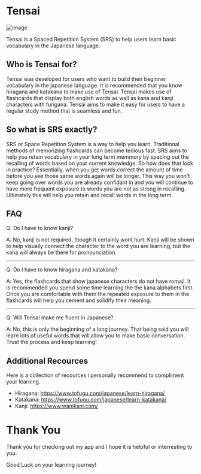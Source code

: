 # Tensai

![image](https://user-images.githubusercontent.com/43620644/186283414-eab027be-7aa7-405e-ac74-21dc8a38370f.png)

Tensai is a Spaced Repetition System (SRS) to help users learn basic vocabulary in the Japanese language.

## Who is Tensai for?
Tensai was developed for users who want to build their beginner vocabulary in the japanese language. It is recommended that you know hiragana and katakana to make use of Tensai. Tensai makes use of flashcards that display both english words as well as kana and kanji characters with furigana. Tensai aims to make it easy for users to have a regular study method that is seamless and fun.

## So what is SRS exactly?
SRS or Space Repetition System is a way to help you learn. Traditional methods of memorizing flashcards can become tedious fast. SRS aims to help you retain vocabulary in your long term memmory by spacing out the recalling of words based on your current knowledge. So how does that look in practice? Essentially, when you get words correct the amount of time before you see those same words again will be longer. This way you won't keep going over words you are already confidant in and you will continue to have more frequent exposure to words you are not as strong in recalling. Ultimately this will help you retain and recall words in the long term.

## FAQ
Q: Do I have to know kanji?

A: No, kanji is not required, though it certainly wont hurt. Kanji will be shown to help visually connect the character to the word you are learning, but the kana will always be there for pronounciation.
***
Q: Do I have to know hiragana and katakana?

A: Yes, the flashcards that show japanese characters do not have romaji. It is recommended you spend some time learning the the kana alphabets first. Once you are comfortable with them the repeated exposure to them in the flashcards will help you cement and solidify their meaning. 
***
Q: Will Tensai make me fluent in Japanese?

A: No, this is only the beginning of a long journey. That being said you will learn lots of useful words that will allow you to make basic conversation. Trust the process and keep learning!

## Additional Recources
Here is a collection of recources i personally recommend to compliment your learning.
- Hiragana: https://www.tofugu.com/japanese/learn-hiragana/
- Katakana: https://www.tofugu.com/japanese/learn-katakana/
- Kanji: https://www.wanikani.com/

# Thank You
Thank you for checking out my app and I hope it is helpful or interresting to you.
 
Good Luck on your learning journey!
